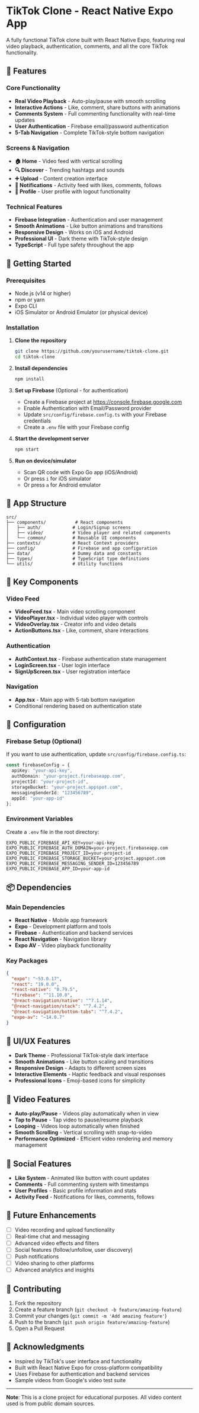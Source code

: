 # TikTok Clone - React Native Expo App

A fully functional TikTok clone built with React Native Expo, featuring real video playback, authentication, comments, and all the core TikTok functionality.

## 🎥 Features

### Core Functionality
- **Real Video Playback** - Auto-play/pause with smooth scrolling
- **Interactive Actions** - Like, comment, share buttons with animations
- **Comments System** - Full commenting functionality with real-time updates
- **User Authentication** - Firebase email/password authentication
- **5-Tab Navigation** - Complete TikTok-style bottom navigation

### Screens & Navigation
- **🏠 Home** - Video feed with vertical scrolling
- **🔍 Discover** - Trending hashtags and sounds
- **➕ Upload** - Content creation interface
- **💬 Notifications** - Activity feed with likes, comments, follows
- **👤 Profile** - User profile with logout functionality

### Technical Features
- **Firebase Integration** - Authentication and user management
- **Smooth Animations** - Like button animations and transitions
- **Responsive Design** - Works on iOS and Android
- **Professional UI** - Dark theme with TikTok-style design
- **TypeScript** - Full type safety throughout the app

## 🚀 Getting Started

### Prerequisites
- Node.js (v14 or higher)
- npm or yarn
- Expo CLI
- iOS Simulator or Android Emulator (or physical device)

### Installation

1. **Clone the repository**
   ```bash
   git clone https://github.com/yourusername/tiktok-clone.git
   cd tiktok-clone
   ```

2. **Install dependencies**
   ```bash
   npm install
   ```

3. **Set up Firebase** (Optional - for authentication)
   - Create a Firebase project at https://console.firebase.google.com
   - Enable Authentication with Email/Password provider
   - Update `src/config/firebase.config.ts` with your Firebase credentials
   - Create a `.env` file with your Firebase config

4. **Start the development server**
   ```bash
   npm start
   ```

5. **Run on device/simulator**
   - Scan QR code with Expo Go app (iOS/Android)
   - Or press `i` for iOS simulator
   - Or press `a` for Android emulator

## 📱 App Structure

```
src/
├── components/           # React components
│   ├── auth/            # Login/Signup screens
│   ├── video/           # Video player and related components
│   └── common/          # Reusable UI components
├── contexts/            # React Context providers
├── config/              # Firebase and app configuration
├── data/                # Dummy data and constants
├── types/               # TypeScript type definitions
└── utils/               # Utility functions
```

## 🎯 Key Components

### Video Feed
- **VideoFeed.tsx** - Main video scrolling component
- **VideoPlayer.tsx** - Individual video player with controls
- **VideoOverlay.tsx** - Creator info and video details
- **ActionButtons.tsx** - Like, comment, share interactions

### Authentication
- **AuthContext.tsx** - Firebase authentication state management
- **LoginScreen.tsx** - User login interface
- **SignUpScreen.tsx** - User registration interface

### Navigation
- **App.tsx** - Main app with 5-tab bottom navigation
- Conditional rendering based on authentication state

## 🔧 Configuration

### Firebase Setup (Optional)
If you want to use authentication, update `src/config/firebase.config.ts`:

```typescript
const firebaseConfig = {
  apiKey: "your-api-key",
  authDomain: "your-project.firebaseapp.com",
  projectId: "your-project-id",
  storageBucket: "your-project.appspot.com",
  messagingSenderId: "123456789",
  appId: "your-app-id"
};
```

### Environment Variables
Create a `.env` file in the root directory:
```
EXPO_PUBLIC_FIREBASE_API_KEY=your-api-key
EXPO_PUBLIC_FIREBASE_AUTH_DOMAIN=your-project.firebaseapp.com
EXPO_PUBLIC_FIREBASE_PROJECT_ID=your-project-id
EXPO_PUBLIC_FIREBASE_STORAGE_BUCKET=your-project.appspot.com
EXPO_PUBLIC_FIREBASE_MESSAGING_SENDER_ID=123456789
EXPO_PUBLIC_FIREBASE_APP_ID=your-app-id
```

## 📦 Dependencies

### Main Dependencies
- **React Native** - Mobile app framework
- **Expo** - Development platform and tools
- **Firebase** - Authentication and backend services
- **React Navigation** - Navigation library
- **Expo AV** - Video playback functionality

### Key Packages
```json
{
  "expo": "~53.0.17",
  "react": "19.0.0",
  "react-native": "0.79.5",
  "firebase": "^11.10.0",
  "@react-navigation/native": "^7.1.14",
  "@react-navigation/stack": "^7.4.2",
  "@react-navigation/bottom-tabs": "^7.4.2",
  "expo-av": "~14.0.7"
}
```

## 🎨 UI/UX Features

- **Dark Theme** - Professional TikTok-style dark interface
- **Smooth Animations** - Like button scaling and transitions
- **Responsive Design** - Adapts to different screen sizes
- **Interactive Elements** - Haptic feedback and visual responses
- **Professional Icons** - Emoji-based icons for simplicity

## 🔄 Video Features

- **Auto-play/Pause** - Videos play automatically when in view
- **Tap to Pause** - Tap video to pause/resume playback
- **Looping** - Videos loop automatically when finished
- **Smooth Scrolling** - Vertical scrolling with snap-to-video
- **Performance Optimized** - Efficient video rendering and memory management

## 💬 Social Features

- **Like System** - Animated like button with count updates
- **Comments** - Full commenting system with timestamps
- **User Profiles** - Basic profile information and stats
- **Activity Feed** - Notifications for likes, comments, follows

## 🚧 Future Enhancements

- [ ] Video recording and upload functionality
- [ ] Real-time chat and messaging
- [ ] Advanced video effects and filters
- [ ] Social features (follow/unfollow, user discovery)
- [ ] Push notifications
- [ ] Video sharing to other platforms
- [ ] Advanced analytics and insights

## 🤝 Contributing

1. Fork the repository
2. Create a feature branch (`git checkout -b feature/amazing-feature`)
3. Commit your changes (`git commit -m 'Add amazing feature'`)
4. Push to the branch (`git push origin feature/amazing-feature`)
5. Open a Pull Request

## 🙏 Acknowledgments

- Inspired by TikTok's user interface and functionality
- Built with React Native Expo for cross-platform compatibility
- Uses Firebase for authentication and backend services
- Sample videos from Google's video test suite

---

**Note**: This is a clone project for educational purposes. All video content used is from public domain sources.
